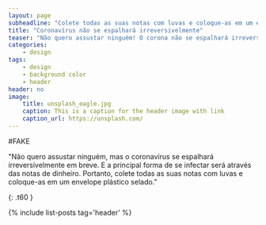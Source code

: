```yaml
---
layout: page
subheadline: "Colete todas as suas notas com luvas e coloque-as em um envelope plástico selado"
title: "Coronavírus não se espalhará irreversivelmente"
teaser: "Não quero assustar ninguém! O corona não se espalhará irreversivelmente"
categories:
    - design
tags:
    - design
    - background color
    - header
header: no
image:
    title: unsplash_eagle.jpg
    caption: This is a caption for the header image with link
    caption_url: https://unsplash.com/
---
```


#FAKE

"Não quero assustar ninguém, mas o coronavírus se espalhará irreversivelmente em breve. E a principal forma de se infectar será através das notas de dinheiro. Portanto, colete todas as suas notas com luvas e coloque-as em um envelope plástico selado."
<!--more-->

{: .t60 }

{% include list-posts tag='header' %}